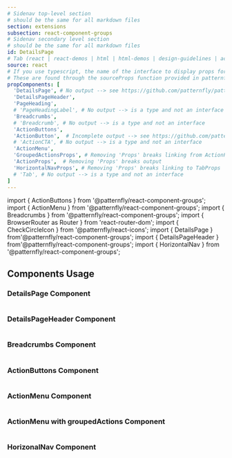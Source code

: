 ```yaml
---
# Sidenav top-level section
# should be the same for all markdown files
section: extensions
subsection: react-component-groups
# Sidenav secondary level section
# should be the same for all markdown files
id: DetailsPage
# Tab (react | react-demos | html | html-demos | design-guidelines | accessibility)
source: react
# If you use typescript, the name of the interface to display props for
# These are found through the sourceProps function provided in patternfly-docs.source.js
propComponents: [
  'DetailsPage', # No output --> see https://github.com/patternfly/patternfly-org/issues/3423
  'DetailsPageHeader',
  'PageHeading',
  # 'PageHeadingLabel', # No output --> is a type and not an interface
  'Breadcrumbs',
  # 'Breadcrumb', # No output --> is a type and not an interface
  'ActionButtons',
  'ActionButton',  # Incomplete output --> see https://github.com/patternfly/patternfly-org/issues/3423
  # 'ActionCTA', # No output --> is a type and not an interface
  'ActionMenu',
  'GroupedActionsProps', # Removing 'Props' breaks linking from ActionProps
  'ActionProps',  # Removing 'Props' breaks output
  'HorizontalNavProps', # Removing 'Props' breaks linking to TabProps
  # 'Tab', # No output --> is a type and not an interface
]
---
```


import { ActionButtons } from '@patternfly/react-component-groups';
import { ActionMenu } from '@patternfly/react-component-groups';
import { Breadcrumbs } from '@patternfly/react-component-groups';
import { BrowserRouter as Router } from 'react-router-dom';
import { CheckCircleIcon } from '@patternfly/react-icons';
import { DetailsPage } from'@patternfly/react-component-groups';
import { DetailsPageHeader } from'@patternfly/react-component-groups';
import { HorizontalNav } from '@patternfly/react-component-groups';

## Components Usage

### DetailsPage Component

```js file="./DetailsPageExample.tsx"

```

### DetailsPageHeader Component

```js file="./DetailsPageHeaderExample.tsx"

```

### Breadcrumbs Component

```js file="./BreadcrumbsExample.tsx"

```

### ActionButtons Component

```js file="./ActionButtonsExample.tsx"

```

### ActionMenu Component

```js file="./ActionMenuExample.tsx"

```

### ActionMenu with groupedActions Component

```js file="./ActionMenuGroupedExample.tsx"

```

### HorizonalNav Component

```js file="./HorizontalNavExample.tsx"

```
